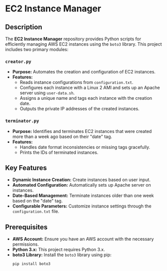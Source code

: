 # EC2 Instance Manager

## Description

The **EC2 Instance Manager** repository provides Python scripts for efficiently managing AWS EC2 instances using the `boto3` library. This project includes two primary modules:

### `creator.py`

- **Purpose:** Automates the creation and configuration of EC2 instances.
- **Features:**
  - Reads instance configurations from `configuration.txt`.
  - Configures each instance with a Linux 2 AMI and sets up an Apache server using `user-data.sh`.
  - Assigns a unique name and tags each instance with the creation date.
  - Outputs the private IP addresses of the created instances.

### `terminator.py`

- **Purpose:** Identifies and terminates EC2 instances that were created more than a week ago based on their "date" tag.
- **Features:**
  - Handles date format inconsistencies or missing tags gracefully.
  - Prints the IDs of terminated instances.

## Key Features

- **Dynamic Instance Creation:** Create instances based on user input.
- **Automated Configuration:** Automatically sets up Apache server on instances.
- **Date-Based Management:** Terminate instances older than one week based on the "date" tag.
- **Configurable Parameters:** Customize instance settings through the `configuration.txt` file.

## Prerequisites

- **AWS Account:** Ensure you have an AWS account with the necessary permissions.
- **Python 3.x:** This project requires Python 3.x.
- **boto3 Library:** Install the `boto3` library using pip:
  ```bash
  pip install boto3
